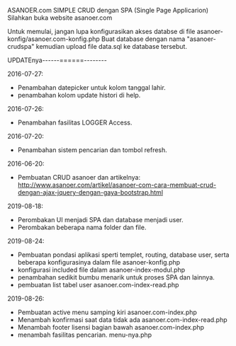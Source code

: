 ASANOER.com SIMPLE CRUD dengan SPA (Single Page Applicarion)
Silahkan buka website asanoer.com

Untuk memulai, jangan lupa konfigurasikan akses databse di file asanoer-konfig/asanoer.com-konfig.php
Buat database dengan nama "asanoer-crudspa" kemudian upload file data.sql ke database tersebut.

UPDATEnya------======--------

2016-07-27:
- Penambahan datepicker untuk kolom tanggal lahir.
- penambahan kolom update histori di help.

2016-07-26:
- Penambahan fasilitas LOGGER Access.

2016-07-20:
- Penambahan sistem pencarian dan tombol refresh.

2016-06-20:
- Pembuatan CRUD asanoer dan artikelnya:
http://www.asanoer.com/artikel/asanoer-com-cara-membuat-crud-dengan-ajax-jquery-dengan-gaya-bootstrap.html

2019-08-18:
- Perombakan UI menjadi SPA dan database menjadi user.
- Perombakan beberapa nama folder dan file.

2019-08-24:
- Pembuatan pondasi aplikasi sperti templet, routing, database user, serta beberapa konfigurasinya dalam file asanoer-konfig.php
- konfigurasi included file dalam asanoer-index-modul.php
- penambahan sedikit bumbu menarik untuk proses SPA dan lainnya.
- pembuatan list tabel user asanoer.com-index-read.php

2019-08-26:
- Pembuatan active menu samping kiri asanoer.com-index.php
- Menambah konfirmasi saat data tidak ada asanoer.com-index-read.php
- Menambah footer lisensi bagian bawah asanoer.com-index.php
- menambah fasilitas pencarian. menu-nya.php